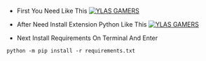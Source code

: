 - First You Need Like This
[![YLAS GAMERS](https://img001.prntscr.com/file/img001/YfwfxQOMQOGRM4q6W02NEw.png)](https://github.com/ylasgamers/mint.club)

- After Need Install Extension Python Like This
[![YLAS GAMERS](https://img001.prntscr.com/file/img001/tjRxiDmZSpCQB4qoBPZO8A.png)](https://github.com/ylasgamers/mint.club)

- Next Install Requirements On Terminal And Enter
```
python -m pip install -r requirements.txt
```
